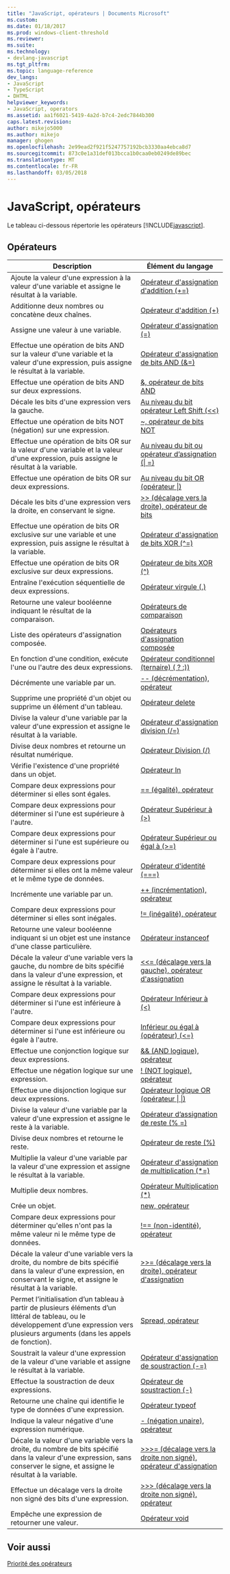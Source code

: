 ```yaml
---
title: "JavaScript, opérateurs | Documents Microsoft"
ms.custom: 
ms.date: 01/18/2017
ms.prod: windows-client-threshold
ms.reviewer: 
ms.suite: 
ms.technology:
- devlang-javascript
ms.tgt_pltfrm: 
ms.topic: language-reference
dev_langs:
- JavaScript
- TypeScript
- DHTML
helpviewer_keywords:
- JavaScript, operators
ms.assetid: aa1f6021-5419-4a2d-b7c4-2edc7844b300
caps.latest.revision: 
author: mikejo5000
ms.author: mikejo
manager: ghogen
ms.openlocfilehash: 2e99ead2f921f5247757192bcb3330aa4ebca8d7
ms.sourcegitcommit: 873c0e1a31def013bcca1b0caa0eb0249de89bec
ms.translationtype: MT
ms.contentlocale: fr-FR
ms.lasthandoff: 03/05/2018
---
```

# <a name="javascript-operators"></a>JavaScript, opérateurs
Le tableau ci-dessous répertorie les opérateurs [!INCLUDE[javascript](../../javascript/includes/javascript-md.md)].  
  
## <a name="operators"></a>Opérateurs  
  
|Description|Élément du langage|  
|-----------------|----------------------|  
|Ajoute la valeur d'une expression à la valeur d'une variable et assigne le résultat à la variable.|[Opérateur d'assignation d'addition (+=)](../../javascript/reference/addition-assignment-operator-decrement-equal-javascript.md)|  
|Additionne deux nombres ou concatène deux chaînes.|[Opérateur d'addition (+)](../../javascript/reference/addition-operator-decrement-javascript.md)|  
|Assigne une valeur à une variable.|[Opérateur d'assignation (=)](../../javascript/reference/assignment-operator-decrement-equal-javascript.md)|  
|Effectue une opération de bits AND sur la valeur d'une variable et la valeur d'une expression, puis assigne le résultat à la variable.|[Opérateur d'assignation de bits AND (&=)](../../javascript/reference/bitwise-and-assignment-operator-decrement-equal-javascript.md)|  
|Effectue une opération de bits AND sur deux expressions.|[&, opérateur de bits AND](../../javascript/reference/bitwise-and-operator-decrement-javascript.md)|  
|Décale les bits d'une expression vers la gauche.|[Au niveau du bit opérateur Left Shift (<\<)](../../javascript/reference/bitwise-left-shift-operator-decrement-javascript.md)|  
|Effectue une opération de bits NOT (négation) sur une expression.|[~, opérateur de bits NOT](../../javascript/reference/bitwise-not-operator-decrement-tilde-javascript.md)|  
|Effectue une opération de bits OR sur la valeur d'une variable et la valeur d'une expression, puis assigne le résultat à la variable.|[Au niveau du bit ou opérateur d’assignation (&#124; =)](../../javascript/reference/bitwise-or-assignment-operator-decrement-equal-javascript.md)|  
|Effectue une opération de bits OR sur deux expressions.|[Au niveau du bit OR (opérateur &#124;)](../../javascript/reference/bitwise-or-operator-decrement-javascript.md)|  
|Décale les bits d'une expression vers la droite, en conservant le signe.|[>> (décalage vers la droite), opérateur de bits](../../javascript/reference/bitwise-right-shift-operator-decrement-javascript.md)|  
|Effectue une opération de bits OR exclusive sur une variable et une expression, puis assigne le résultat à la variable.|[Opérateur d'assignation de bits XOR (^=)](../../javascript/reference/bitwise-xor-assignment-operator-decrement-hat-equal-javascript.md)|  
|Effectue une opération de bits OR exclusive sur deux expressions.|[Opérateur de bits XOR (^)](../../javascript/reference/bitwise-xor-operator-decrement-hat-javascript.md)|  
|Entraîne l'exécution séquentielle de deux expressions.|[Opérateur virgule (,)](../../javascript/reference/comma-operator-decrement-javascript.md)|  
|Retourne une valeur booléenne indiquant le résultat de la comparaison.|[Opérateurs de comparaison](../../javascript/reference/comparison-operators-javascript.md)|  
|Liste des opérateurs d'assignation composée.|[Opérateurs d'assignation composée](../../javascript/reference/compound-assignment-operators-javascript.md)|  
|En fonction d'une condition, exécute l'une ou l'autre des deux expressions.|[Opérateur conditionnel (ternaire) ( ? :))](../../javascript/reference/conditional-ternary-operator-decrement-javascript.md)|  
|Décrémente une variable par un.|[-- (décrémentation), opérateur](../../javascript/reference/increment-and-decrement-operators-javascript.md)|  
|Supprime une propriété d'un objet ou supprime un élément d'un tableau.|[Opérateur delete](../../javascript/reference/delete-operator-decrementjavascript.md)|  
|Divise la valeur d'une variable par la valeur d'une expression et assigne le résultat à la variable.|[Opérateur d'assignation division (/=)](../../javascript/reference/division-assignment-operator-decrement-equal-javascript.md)|  
|Divise deux nombres et retourne un résultat numérique.|[Opérateur Division (/)](../../javascript/reference/division-operator-decrement-javascript.md)|  
|Vérifie l'existence d'une propriété dans un objet.|[Opérateur In](../../javascript/reference/in-operator-decrementjavascript.md)|  
|Compare deux expressions pour déterminer si elles sont égales.|[== (égalité), opérateur](../../javascript/reference/comparison-operators-javascript.md)|  
|Compare deux expressions pour déterminer si l'une est supérieure à l'autre.|[Opérateur Supérieur à (>)](../../javascript/reference/comparison-operators-javascript.md)|  
|Compare deux expressions pour déterminer si l'une est supérieure ou égale à l'autre.|[Opérateur Supérieur ou égal à (>=)](../../javascript/reference/comparison-operators-javascript.md)|  
|Compare deux expressions pour déterminer si elles ont la même valeur et le même type de données.|[Opérateur d'identité (===)](../../javascript/reference/comparison-operators-javascript.md)|  
|Incrémente une variable par un.|[++ (incrémentation), opérateur](../../javascript/reference/increment-and-decrement-operators-javascript.md)|  
|Compare deux expressions pour déterminer si elles sont inégales.|[!= (inégalité), opérateur](../../javascript/reference/comparison-operators-javascript.md)|  
|Retourne une valeur booléenne indiquant si un objet est une instance d'une classe particulière.|[Opérateur instanceof](../../javascript/reference/instanceof-operator-decrementjavascript.md)|  
|Décale la valeur d'une variable vers la gauche, du nombre de bits spécifié dans la valeur d'une expression, et assigne le résultat à la variable.|[<<= (décalage vers la gauche), opérateur d'assignation](../../javascript/reference/left-shift-assignment-operator-decrement-equal-javascript.md)|  
|Compare deux expressions pour déterminer si l'une est inférieure à l'autre.|[Opérateur Inférieur à (<)](../../javascript/reference/comparison-operators-javascript.md)|  
|Compare deux expressions pour déterminer si l'une est inférieure ou égale à l'autre.|[Inférieur ou égal à (opérateur) (\<=)](../../javascript/reference/comparison-operators-javascript.md)|  
|Effectue une conjonction logique sur deux expressions.|[&& (AND logique), opérateur](../../javascript/reference/logical-and-operator-decrement-javascript.md)|  
|Effectue une négation logique sur une expression.|[! (NOT logique), opérateur](../../javascript/reference/logical-not-operator-decrement-exclpt-javascript.md)|  
|Effectue une disjonction logique sur deux expressions.|[Opérateur logique OR (opérateur &#124; &#124;)](../../javascript/reference/logical-or-operator-decrement-javascript.md)|  
|Divise la valeur d'une variable par la valeur d'une expression et assigne le reste à la variable.|[Opérateur d’assignation de reste (% =)](../../javascript/reference/modulus-assignment-operator-decrement-javascript.md)|  
|Divise deux nombres et retourne le reste.|[Opérateur de reste (%)](../../javascript/reference/modulus-operator-decrementjavascript.md)|  
|Multiplie la valeur d'une variable par la valeur d'une expression et assigne le résultat à la variable.|[Opérateur d'assignation de multiplication (*=)](../../javascript/reference/multiplication-assignment-operator-decrement-equal-javascript.md)|  
|Multiplie deux nombres.|[Opérateur Multiplication (*)](../../javascript/reference/multiplication-operator-decrement-javascript.md)|  
|Crée un objet.|[new, opérateur](../../javascript/reference/new-operator-decrementjavascript.md)|  
|Compare deux expressions pour déterminer qu'elles n'ont pas la même valeur ni le même type de données.|[!== (non-identité), opérateur](../../javascript/reference/comparison-operators-javascript.md)|  
|Décale la valeur d'une variable vers la droite, du nombre de bits spécifié dans la valeur d'une expression, en conservant le signe, et assigne le résultat à la variable.|[>>= (décalage vers la droite), opérateur d'assignation](../../javascript/reference/right-shift-assignment-operator-decrement-equal-javascript.md)|  
|Permet l’initialisation d’un tableau à partir de plusieurs éléments d’un littéral de tableau, ou le développement d’une expression vers plusieurs arguments (dans les appels de fonction).|[Spread, opérateur](../../javascript/reference/spread-operator-decrement-dot-dot-dot-javascript.md)|  
|Soustrait la valeur d'une expression de la valeur d'une variable et assigne le résultat à la variable.|[Opérateur d'assignation de soustraction (-=)](../../javascript/reference/subtraction-assignment-operator-decrement-equal-javascript.md)|  
|Effectue la soustraction de deux expressions.|[Opérateur de soustraction (-)](../../javascript/reference/subtraction-operator-decrement-javascript.md)|  
|Retourne une chaîne qui identifie le type de données d'une expression.|[Opérateur typeof](../../javascript/reference/typeof-operator-decrementjavascript.md)|  
|Indique la valeur négative d'une expression numérique.|[- (négation unaire), opérateur](../../javascript/reference/subtraction-operator-decrement-javascript.md)|  
|Décale la valeur d'une variable vers la droite, du nombre de bits spécifié dans la valeur d'une expression, sans conserver le signe, et assigne le résultat à la variable.|[>>>= (décalage vers la droite non signé), opérateur d'assignation](../../javascript/reference/unsigned-right-shift-assignment-operator-decrement-equal-javascript.md)|  
|Effectue un décalage vers la droite non signé des bits d'une expression.|[>>> (décalage vers la droite non signé), opérateur](../../javascript/reference/unsigned-right-shift-operator-decrement-javascript.md)|  
|Empêche une expression de retourner une valeur.|[Opérateur void](../../javascript/reference/void-operator-decrementjavascript.md)|  
  
## <a name="see-also"></a>Voir aussi  
 [Priorité des opérateurs](../../javascript/operator-subtractprecedence-javascript.md)